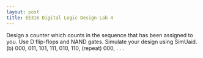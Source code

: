 ```yaml
---
layout: post
title: EE316 Digital Logic Design Lab 4
---
```


Design a counter which counts in the sequence that has been assigned to you. Use
D flip-flops and NAND gates. Simulate your design using SimUaid.
(b) 000, 011, 101, 111, 010, 110, (repeat) 000, . . .